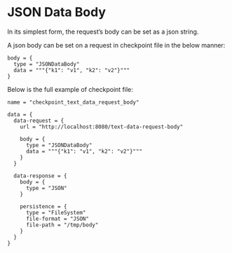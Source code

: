 # JSON Data Body

In its simplest form, the request’s body can be set as a json string.

A json body can be set on a request in checkpoint file in the below manner:

```hocon
body = {
  type = "JSONDataBody"
  data = """{"k1": "v1", "k2": "v2"}"""
}
```

Below is the full example of checkpoint file:

```hocon
name = "checkpoint_text_data_request_body"

data = {
  data-request = {
    url = "http://localhost:8080/text-data-request-body"

    body = {
      type = "JSONDataBody"
      data = """{"k1": "v1", "k2": "v2"}"""
    }
  }

  data-response = {
    body = {
      type = "JSON"
    }

    persistence = {
      type = "FileSystem"
      file-format = "JSON"
      file-path = "/tmp/body"
    }
  }
}
```

